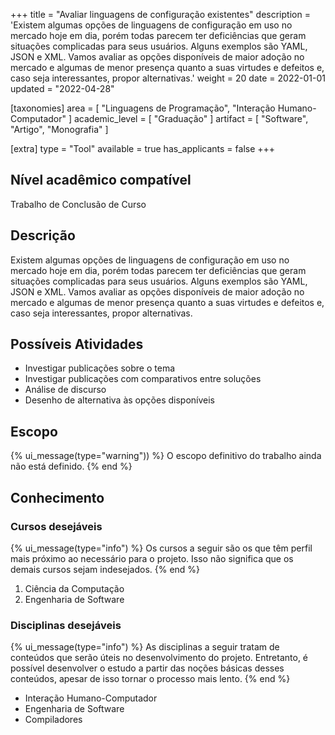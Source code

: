 +++
title = "Avaliar linguagens de configuração existentes"
description = 'Existem algumas opções de linguagens de configuração em uso no mercado hoje em dia, porém todas parecem ter deficiências que geram situações complicadas para seus usuários. Alguns exemplos são YAML, JSON e XML. Vamos avaliar as opções disponíveis de maior adoção no mercado e algumas de menor presença quanto a suas virtudes e defeitos e, caso seja interessantes, propor alternativas.'
weight = 20
date = 2022-01-01
updated = "2022-04-28"

[taxonomies]
area = [ "Linguagens de Programação", "Interação Humano-Computador" ]
academic_level = [ "Graduação" ]
artifact = [ "Software", "Artigo", "Monografia" ]

[extra]
type = "Tool"
available = true
has_applicants = false
+++

## Nível acadêmico compatível

Trabalho de Conclusão de Curso

## Descrição

Existem algumas opções de linguagens de configuração em uso no mercado hoje em dia, porém todas parecem ter deficiências que geram situações complicadas para seus usuários. Alguns exemplos são YAML, JSON e XML. Vamos avaliar as opções disponíveis de maior adoção no mercado e algumas de menor presença quanto a suas virtudes e defeitos e, caso seja interessantes, propor alternativas.

## Possíveis Atividades

- Investigar publicações sobre o tema
- Investigar publicações com comparativos entre soluções
- Análise de discurso
- Desenho de alternativa às opções disponíveis

## Escopo

{% ui_message(type="warning")) %}
O escopo definitivo do trabalho ainda não está definido.
{% end %}

## Conhecimento

### Cursos desejáveis

{% ui_message(type="info") %}
Os cursos a seguir são os que têm perfil mais próximo ao necessário para o projeto. Isso não significa que os demais cursos sejam indesejados.
{% end %}

1. Ciência da Computação
2. Engenharia de Software

### Disciplinas desejáveis

{% ui_message(type="info") %}
As disciplinas a seguir tratam de conteúdos que serão úteis no desenvolvimento do projeto. Entretanto, é possível desenvolver o estudo a partir das noções básicas desses conteúdos, apesar de isso tornar o processo mais lento.
{% end %}

- Interação Humano-Computador
- Engenharia de Software
- Compiladores
